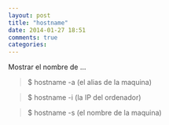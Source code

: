 ```yaml
---
layout: post
title: "hostname"
date: 2014-01-27 18:51
comments: true
categories: 
---
```

Mostrar el nombre de ... 

>$ hostname -a (el alias de la maquina) 

>$ hostname -i (la IP del ordenador) 

>$ hostname -s (el nombre de la maquina) 

